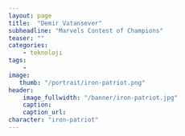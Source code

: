 ```yaml
---
layout: page
title:  "Demir Vatansever"
subheadline: "Marvels Contest of Champions"
teaser: ""
categories:
    - teknoloji
tags:
    -
image:
   thumb: "/portrait/iron-patriot.png"
header:
    image_fullwidth: "/banner/iron-patriot.jpg"
    caption: 
    caption_url:    
character: "iron-patriot"
---
```

